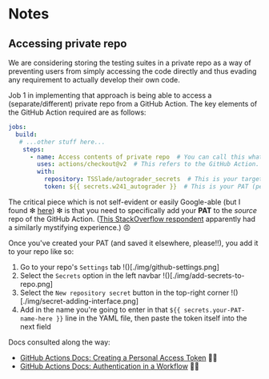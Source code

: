 # Notes

## Accessing private repo

We are considering storing the testing suites in a private repo as a way of preventing users from simply accessing the code directly and thus evading any requirement to actually develop their own code.

Job 1 in implementing that approach is being able to access a (separate/different) private repo from a GitHub Action. The key elements of the GitHub Action required are as follows:

```yaml
jobs:
  build:
   # ...other stuff here...
    steps:
      - name: Access contents of private repo  # You can call this whatever you want
        uses: actions/checkout@v2  # This refers to the GitHub Action. Nothing to do with your target repo
        with:
          repository: TSSlade/autograder_secrets  # This is your target repo. Uses `orgname/reponame` format
          token: ${{ secrets.w241_autograder }}  # This is your PAT (personal access token). Uses `secrets.your-PAT-name-here` format
```

The critical piece which is not self-evident or easily Google-able (but I found ❇ [here](https://upptime.js.org/docs/get-started/#after-creating-your-repository)) ❇ is that you need to specifically add your **PAT** to the _source_ repo of the GitHub Action. ([This StackOverflow respondent](https://stackoverflow.com/a/39530966) apparently had a similarly mystifying experience.) 😡

Once you've created your PAT (and saved it elsewhere, please!!), you add it to your repo like so:

1. Go to your repo's `Settings` tab
  !()[./img/github-settings.png]
2. Select the `Secrets` option in the left navbar
  !()[./img/add-secrets-to-repo.png]
3. Select the `New repository secret` button in the top-right corner
  !()[./img/secret-adding-interface.png]
4. Add in the name you're going to enter in that `${{ secrets.your-PAT-name-here }}` line in the YAML file, then paste the token itself into the next field


Docs consulted along the way:
+ [GitHub Actions Docs: Creating a Personal Access Token](https://docs.github.com/en/github/authenticating-to-github/creating-a-personal-access-token) 👍🏻
+ [GitHub Actions Docs: Authentication in a Workflow](https://docs.github.com/en/actions/reference/authentication-in-a-workflow) 👎🏻

